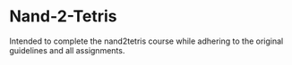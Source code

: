 # Nand-2-Tetris
Intended to complete the nand2tetris course while adhering to the original guidelines and all assignments.
